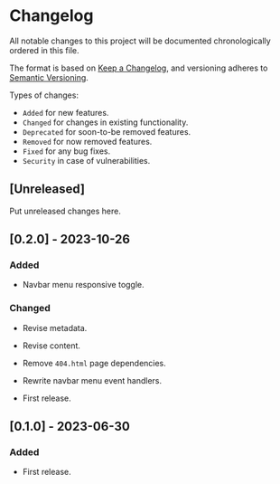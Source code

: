 # Changelog
All notable changes to this project will be documented chronologically ordered
in this file.

The format is based on [Keep a Changelog](https://keepachangelog.com/en/1.0.0/),
and versioning adheres to [Semantic Versioning](https://semver.org/spec/v2.0.0.html).

Types of changes:
* `Added` for new features.
* `Changed` for changes in existing functionality.
* `Deprecated` for soon-to-be removed features.
* `Removed` for now removed features.
* `Fixed` for any bug fixes.
* `Security` in case of vulnerabilities.

## [Unreleased]
Put unreleased changes here.

## [0.2.0] - 2023-10-26
### Added
* Navbar menu responsive toggle.

### Changed
* Revise metadata.
* Revise content.
* Remove `404.html` page dependencies.
* Rewrite navbar menu event handlers.

* First release.
## [0.1.0] - 2023-06-30
### Added
* First release.